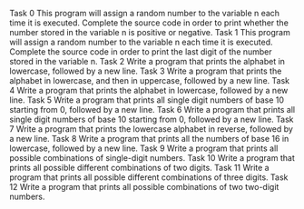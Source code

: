 Task 0 This program will assign a random number to the variable n each time it is executed. Complete the source code in order to print whether the number stored in the variable n is positive or negative.
Task 1 This program will assign a random number to the variable n each time it is executed. Complete the source code in order to print the last digit of the number stored in the variable n.
Task 2 Write a program that prints the alphabet in lowercase, followed by a new line.
Task 3 Write a program that prints the alphabet in lowercase, and then in uppercase, followed by a new line.
Task 4 Write a program that prints the alphabet in lowercase, followed by a new line.
Task 5 Write a program that prints all single digit numbers of base 10 starting from 0, followed by a new line.
Task 6 Write a program that prints all single digit numbers of base 10 starting from 0, followed by a new line.
Task 7 Write a program that prints the lowercase alphabet in reverse, followed by a new line.
Task 8 Write a program that prints all the numbers of base 16 in lowercase, followed by a new line.
Task 9 Write a program that prints all possible combinations of single-digit numbers.
Task 10 Write a program that prints all possible different combinations of two digits.
Task 11 Write a program that prints all possible different combinations of three digits.
Task 12 Write a program that prints all possible combinations of two two-digit numbers.
